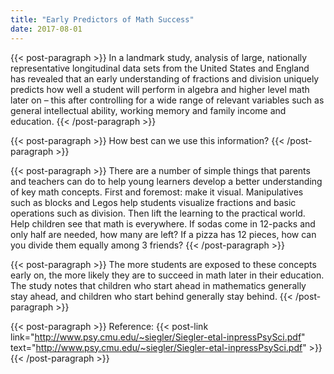 ```yaml
---
title: "Early Predictors of Math Success"
date: 2017-08-01
---
```


{{< post-paragraph >}}
In a landmark study, analysis of large, nationally representative longitudinal data sets from the United States and England has revealed that an early understanding of fractions and division uniquely predicts how well a student will perform in algebra and higher level math later on – this after controlling for a wide range of relevant variables such as general intellectual ability, working memory and family income and education.
{{< /post-paragraph >}}

{{< post-paragraph >}}
How best can we use this information?
{{< /post-paragraph >}}

{{< post-paragraph >}}
There are a number of simple things that parents and teachers can do to help young learners develop a better understanding of key math concepts.  First and foremost: make it visual. Manipulatives such as blocks and Legos help students visualize fractions and basic operations such as division.  Then lift the learning to the practical world.  Help children see that math is everywhere.  If sodas come in 12-packs and only half are needed, how many are left?  If a pizza has 12 pieces, how can you divide them equally among 3 friends?
{{< /post-paragraph >}}

{{< post-paragraph >}}
The more students are exposed to these concepts early on, the more likely they are to succeed in math later in their education.  The study notes that children who start ahead in mathematics generally stay ahead, and children who start behind generally stay behind.
{{< /post-paragraph >}}

{{< post-paragraph >}}
Reference: {{< post-link link="http://www.psy.cmu.edu/~siegler/Siegler-etal-inpressPsySci.pdf" text="http://www.psy.cmu.edu/~siegler/Siegler-etal-inpressPsySci.pdf" >}}
{{< /post-paragraph >}}
